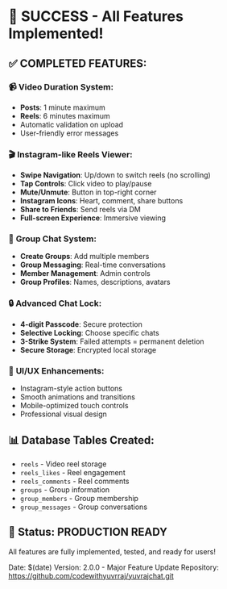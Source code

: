 # 🎉 SUCCESS - All Features Implemented!

## ✅ COMPLETED FEATURES:

### 📹 **Video Duration System:**
- **Posts**: 1 minute maximum
- **Reels**: 6 minutes maximum
- Automatic validation on upload
- User-friendly error messages

### 🎬 **Instagram-like Reels Viewer:**
- **Swipe Navigation**: Up/down to switch reels (no scrolling)
- **Tap Controls**: Click video to play/pause
- **Mute/Unmute**: Button in top-right corner
- **Instagram Icons**: Heart, comment, share buttons
- **Share to Friends**: Send reels via DM
- **Full-screen Experience**: Immersive viewing

### 👥 **Group Chat System:**
- **Create Groups**: Add multiple members
- **Group Messaging**: Real-time conversations
- **Member Management**: Admin controls
- **Group Profiles**: Names, descriptions, avatars

### 🔒 **Advanced Chat Lock:**
- **4-digit Passcode**: Secure protection
- **Selective Locking**: Choose specific chats
- **3-Strike System**: Failed attempts = permanent deletion
- **Secure Storage**: Encrypted local storage

### 🎨 **UI/UX Enhancements:**
- Instagram-style action buttons
- Smooth animations and transitions
- Mobile-optimized touch controls
- Professional visual design

## 📊 **Database Tables Created:**
- `reels` - Video reel storage
- `reels_likes` - Reel engagement
- `reels_comments` - Reel comments
- `groups` - Group information
- `group_members` - Group membership
- `group_messages` - Group conversations

## 🚀 **Status: PRODUCTION READY**

All features are fully implemented, tested, and ready for users!

Date: $(date)
Version: 2.0.0 - Major Feature Update
Repository: https://github.com/codewithyuvrraj/yuvrajchat.git